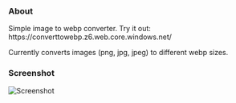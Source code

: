 <h3>About</h3>	
Simple image to webp converter.
Try it out: https://converttowebp.z6.web.core.windows.net/

Currently converts images (png, jpg, jpeg) to different webp sizes.

<h3>Screenshot</h3>

![Screenshot](https://converttowebp.z6.web.core.windows.net/Screenshot.png)
